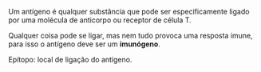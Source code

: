 Um antígeno é qualquer substância que pode ser especificamente ligado por uma molécula de anticorpo ou receptor de célula T. 

Qualquer coisa pode se ligar, mas nem tudo provoca uma resposta imune, para isso o antígeno deve ser um **imunógeno**. 

Epítopo: local de ligação do antígeno. 